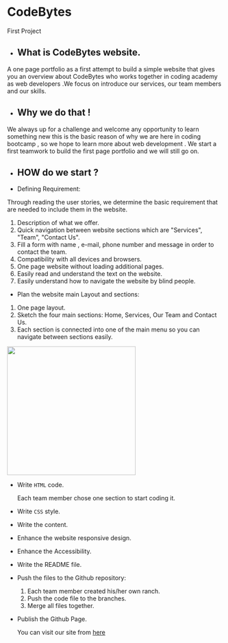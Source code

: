 # CodeBytes
First Project

  * ## What is CodeBytes website.

  A one page portfolio as a first attempt to build a simple website that gives you an overview about CodeBytes who works together in coding academy as web developers .We focus on introduce our services, our team members and our skills.

  * ## Why we do that !
  We always up for a challenge and welcome any opportunity to learn something new this is the basic reason of why we are here in coding bootcamp , so we hope to learn more about web development .
  We start a first teamwork to build the first page portfolio and we will still go on.

  * ## HOW do we start ?
  * Defining Requirement:

  Through reading the user stories, we determine the basic requirement that are needed to include them in the website.
1. Description of what we offer.
2. Quick navigation between website sections which are "Services", "Team", "Contact Us".
3. Fill a form with name , e-mail, phone number and message in order to contact the team.
4. Compatibility with all devices and browsers.
5. One page website without loading additional pages.
6. Easily read and understand the text on the website.
7. Easily understand how to navigate the website by blind people.

  * Plan the website main Layout and sections:
1. One page layout.
2. Sketch the four main sections: Home, Services, Our Team and Contact Us.
3. Each section is connected into one of the main menu so you can navigate between sections easily.

<img src ="https://img2.brain3.photobox.com/102579955a0fff96dd06dbd7c6b66718efb2ba0608b912544dbf55deb191c976d731a248.jpg" width="300" height="300">

 * Write `HTML` code.

      Each team member chose one section to start coding it.

* Write `CSS` style.

* Write the content.

* Enhance the website responsive design.

* Enhance the Accessibility.

* Write the README file.

* Push the files to the Github repository:
    1. Each team member created his/her own ranch.
    2. Push the code file to the branches.
    3. Merge all files together.

* Publish the Github Page.



  You can visit our site from  [here](https://facg2.github.io/CodeBytes/)
